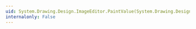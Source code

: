 ```yaml
---
uid: System.Drawing.Design.ImageEditor.PaintValue(System.Drawing.Design.PaintValueEventArgs)
internalonly: False
---
```


